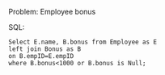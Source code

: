 Problem: Employee bonus

SQL:

```
Select E.name, B.bonus from Employee as E
left join Bonus as B 
on B.empID=E.empID
where B.bonus<1000 or B.bonus is Null; 
```
